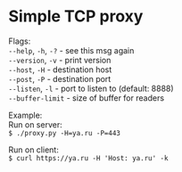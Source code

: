 # Simple TCP proxy #  

Flags:  
`--help`, `-h`, `-?` - see this msg again  
`--version`, `-v` - print version  
`--host`, `-H` - destination host  
`--post`, `-P` - destination port  
`--listen`, `-l` - port to listen to (default: 8888)  
`--buffer-limit` - size of buffer for readers  

Example:  
Run on server:  
`$ ./proxy.py -H=ya.ru -P=443`  

Run on client:  
`$ curl https://ya.ru -H 'Host: ya.ru' -k`  

